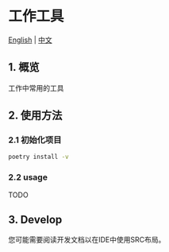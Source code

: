 # 工作工具
[English](README-en.md) | [中文](README.md)
## 1. 概览

工作中常用的工具

## 2. 使用方法

### 2.1 初始化项目

```bash
poetry install -v
```

### 2.2 usage

TODO

## 3. Develop

您可能需要阅读开发文档以在IDE中使用SRC布局。

